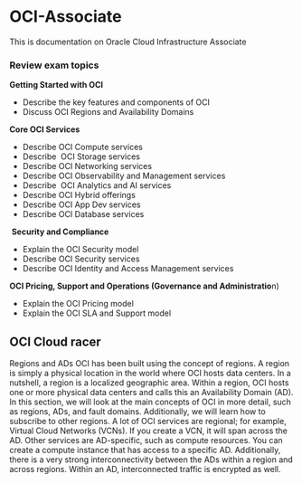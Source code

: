 # OCI-Associate
This is documentation on Oracle Cloud Infrastructure Associate
### Review exam topics

**Getting Started with OCI**

-   Describe the key features and components of OCI
-   Discuss OCI Regions and Availability Domains

**Core OCI Services**

-   Describe OCI Compute services
-   Describe  OCI Storage services
-   Describe OCI Networking services
-   Describe OCI Observability and Management services
-   Describe  OCI Analytics and AI services
-   Describe OCI Hybrid offerings
-   Describe OCI App Dev services
-   Describe OCI Database services

 **Security and Compliance**

-   Explain the OCI Security model
-   Describe OCI Security services
-   Describe OCI Identity and Access Management services

**OCI Pricing, Support and Operations (Governance and Administratio**n)

-   Explain the OCI Pricing model
-   Explain the OCI SLA and Support model

## OCI Cloud racer 

Regions and ADs
OCI has been built using the concept of regions. A region is simply a physical location in the world where OCI hosts data centers. In a nutshell, a region is a localized geographic area. Within a region, OCI hosts one or more physical data centers and calls this an Availability Domain (AD).
In this section, we will look at the main concepts of OCI in more detail, such as regions, ADs, and fault domains. Additionally, we will learn how to subscribe to other regions.
A lot of OCI services are regional; for example, Virtual Cloud Networks (VCNs). If you create a VCN, it will span across the AD. Other services are AD-specific, such as compute resources. You can create a compute instance that has access to a specific AD. Additionally, there is a very strong interconnectivity between the ADs within a region and across regions. Within an AD, interconnected traffic is encrypted as well.
